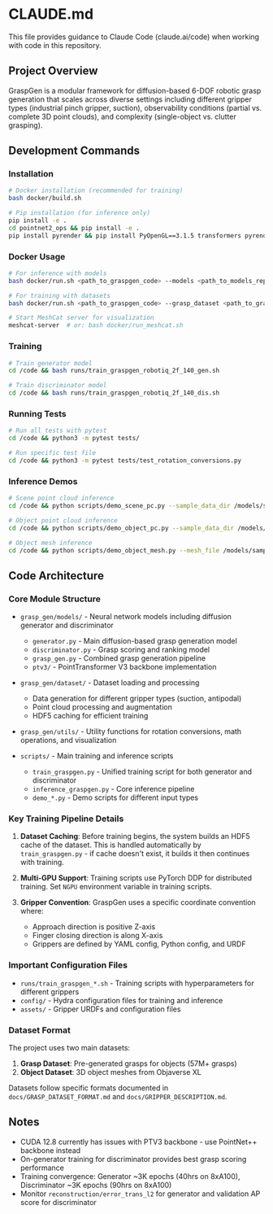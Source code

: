 # CLAUDE.md

This file provides guidance to Claude Code (claude.ai/code) when working with code in this repository.

## Project Overview

GraspGen is a modular framework for diffusion-based 6-DOF robotic grasp generation that scales across diverse settings including different gripper types (industrial pinch gripper, suction), observability conditions (partial vs. complete 3D point clouds), and complexity (single-object vs. clutter grasping).

## Development Commands

### Installation

```bash
# Docker installation (recommended for training)
bash docker/build.sh

# Pip installation (for inference only)
pip install -e .
cd pointnet2_ops && pip install -e .
pip install pyrender && pip install PyOpenGL==3.1.5 transformers pyrender diffusers==0.11.1 timm huggingface-hub==0.25.2 scene-synthesizer[recommend]
```

### Docker Usage

```bash
# For inference with models
bash docker/run.sh <path_to_graspgen_code> --models <path_to_models_repo>

# For training with datasets
bash docker/run.sh <path_to_graspgen_code> --grasp_dataset <path_to_grasp_dataset> --object_dataset <path_to_object_dataset> --results <path_to_results>

# Start MeshCat server for visualization
meshcat-server  # or: bash docker/run_meshcat.sh
```

### Training

```bash
# Train generator model
cd /code && bash runs/train_graspgen_robotiq_2f_140_gen.sh

# Train discriminator model  
cd /code && bash runs/train_graspgen_robotiq_2f_140_dis.sh
```

### Running Tests

```bash
# Run all tests with pytest
cd /code && python3 -m pytest tests/

# Run specific test file
cd /code && python3 -m pytest tests/test_rotation_conversions.py
```

### Inference Demos

```bash
# Scene point cloud inference
cd /code && python scripts/demo_scene_pc.py --sample_data_dir /models/sample_data/real_scene_pc --gripper_config /models/checkpoints/graspgen_robotiq_2f_140.yml

# Object point cloud inference  
cd /code && python scripts/demo_object_pc.py --sample_data_dir /models/sample_data/real_object_pc --gripper_config /models/checkpoints/graspgen_robotiq_2f_140.yml

# Object mesh inference
cd /code && python scripts/demo_object_mesh.py --mesh_file /models/sample_data/meshes/box.obj --mesh_scale 1.0 --gripper_config /models/checkpoints/graspgen_robotiq_2f_140.yml
```

## Code Architecture

### Core Module Structure

- `grasp_gen/models/` - Neural network models including diffusion generator and discriminator
  - `generator.py` - Main diffusion-based grasp generation model
  - `discriminator.py` - Grasp scoring and ranking model
  - `grasp_gen.py` - Combined grasp generation pipeline
  - `ptv3/` - PointTransformer V3 backbone implementation

- `grasp_gen/dataset/` - Dataset loading and processing
  - Data generation for different gripper types (suction, antipodal)
  - Point cloud processing and augmentation
  - HDF5 caching for efficient training

- `grasp_gen/utils/` - Utility functions for rotation conversions, math operations, and visualization

- `scripts/` - Main training and inference scripts
  - `train_graspgen.py` - Unified training script for both generator and discriminator
  - `inference_graspgen.py` - Core inference pipeline
  - `demo_*.py` - Demo scripts for different input types

### Key Training Pipeline Details

1. **Dataset Caching**: Before training begins, the system builds an HDF5 cache of the dataset. This is handled automatically by `train_graspgen.py` - if cache doesn't exist, it builds it then continues with training.

2. **Multi-GPU Support**: Training scripts use PyTorch DDP for distributed training. Set `NGPU` environment variable in training scripts.

3. **Gripper Convention**: GraspGen uses a specific coordinate convention where:
   - Approach direction is positive Z-axis
   - Finger closing direction is along X-axis
   - Grippers are defined by YAML config, Python config, and URDF

### Important Configuration Files

- `runs/train_graspgen_*.sh` - Training scripts with hyperparameters for different grippers
- `config/` - Hydra configuration files for training and inference
- `assets/` - Gripper URDFs and configuration files

### Dataset Format

The project uses two main datasets:
1. **Grasp Dataset**: Pre-generated grasps for objects (57M+ grasps)
2. **Object Dataset**: 3D object meshes from Objaverse XL

Datasets follow specific formats documented in `docs/GRASP_DATASET_FORMAT.md` and `docs/GRIPPER_DESCRIPTION.md`.

## Notes

- CUDA 12.8 currently has issues with PTV3 backbone - use PointNet++ backbone instead
- On-generator training for discriminator provides best grasp scoring performance
- Training convergence: Generator ~3K epochs (40hrs on 8xA100), Discriminator ~3K epochs (90hrs on 8xA100)
- Monitor `reconstruction/error_trans_l2` for generator and validation AP score for discriminator
